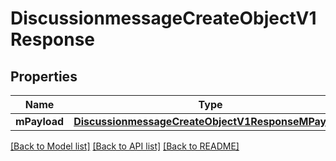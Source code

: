 # DiscussionmessageCreateObjectV1Response

## Properties
Name | Type | Description | Notes
------------ | ------------- | ------------- | -------------
**mPayload** | [**DiscussionmessageCreateObjectV1ResponseMPayload**](DiscussionmessageCreateObjectV1ResponseMPayload.md) |  | 

[[Back to Model list]](../README.md#documentation-for-models) [[Back to API list]](../README.md#documentation-for-api-endpoints) [[Back to README]](../README.md)


